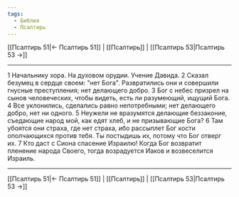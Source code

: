 ```yaml
---
tags:
  - Библия
  - Псалтирь
---
```

[[Псалтирь 51|← Псалтирь 51]] | [[Псалтирь]] | [[Псалтирь 53|Псалтирь 53 →]]

---
1 Начальнику хора. На духовом орудии. Учение Давида.
2 Сказал безумец в сердце своем: "нет Бога". Развратились они и совершили гнусные преступления; нет делающего добро.
3 Бог с небес призрел на сынов человеческих, чтобы видеть, есть ли разумеющий, ищущий Бога.
4 Все уклонились, сделались равно непотребными; нет делающего добро, нет ни одного.
5 Неужели не вразумятся делающие беззаконие, съедающие народ мой, как едят хлеб, и не призывающие Бога?
6 Там убоятся они страха, где нет страха, ибо рассыплет Бог кости ополчающихся против тебя. Ты постыдишь их, потому что Бог отверг их.
7 Кто даст с Сиона спасение Израилю! Когда Бог возвратит пленение народа Своего, тогда возрадуется Иаков и возвеселится Израиль.

---
[[Псалтирь 51|← Псалтирь 51]] | [[Псалтирь]] | [[Псалтирь 53|Псалтирь 53 →]]